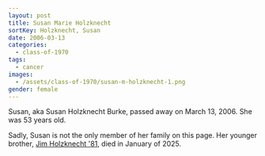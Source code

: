 ```yaml
---
layout: post
title: Susan Marie Holzknecht
sortKey: Holzknecht, Susan
date: 2006-03-13
categories:
  - class-of-1970
tags:
  - cancer
images:
  - /assets/class-of-1970/susan-m-holzknecht-1.png
gender: female
---
```

Susan, aka Susan Holzknecht Burke, passed away on March 13, 2006. She was 53 years old. 

S﻿adly, Susan is not the only member of her family on this page. Her younger brother, [Jim Holzknecht '81](https://ihsmemorial.org/class-of-1981/james-p-jim-holzknecht/), died in January of 2025.